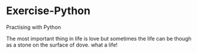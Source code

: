 # Exercise-Python
Practising with Python

The most important thing in life is love
but sometimes the life can be though as a stone 
on the surface of dove. what a life!
